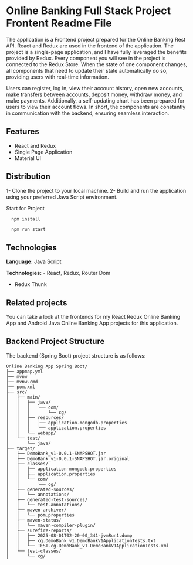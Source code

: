 
# Online Banking Full Stack Project Frontent Readme File

The application is a Frontend project prepared for the Online Banking Rest API. React and Redux are used in the frontend of the application. The project is a single-page application, and I have fully leveraged the benefits provided by Redux. Every component you will see in the project is connected to the Redux Store. When the state of one component changes, all components that need to update their state automatically do so, providing users with real-time information.

Users can register, log in, view their account history, open new accounts, make transfers between accounts, deposit money, withdraw money, and make payments. Additionally, a self-updating chart has been prepared for users to view their account flows. In short, the components are constantly in communication with the backend, ensuring seamless interaction.

  
## Features

- React and Redux
- Single Page Application
- Material UI


  
## Distribution

1- Clone the project to your local machine.
2- Build and run the application using your preferred Java Script environment.

Start for Project

```terminal
  npm install
```

```bash
  npm run start
```
## Technologies

**Language:** Java Script 

**Technologies:** - React, Redux, Router Dom
- Redux Thunk
  
## Related projects

You can take a look at the frontends for my React Redux Online Banking App and Android Java Online Banking App projects for this application.

## Backend Project Structure

The backend (Spring Boot) project structure is as follows:

```
Online Banking App Spring Boot/
├── appmap.yml
├── mvnw
├── mvnw.cmd
├── pom.xml
├── src/
│   ├── main/
│   │   ├── java/
│   │   │   └── com/
│   │   │       └── cg/
│   │   ├── resources/
│   │   │   ├── application-mongodb.properties
│   │   │   └── application.properties
│   │   └── webapp/
│   └── test/
│       └── java/
├── target/
│   ├── DemoBank_v1-0.0.1-SNAPSHOT.jar
│   ├── DemoBank_v1-0.0.1-SNAPSHOT.jar.original
│   ├── classes/
│   │   ├── application-mongodb.properties
│   │   ├── application.properties
│   │   └── com/
│   │       └── cg/
│   ├── generated-sources/
│   │   └── annotations/
│   ├── generated-test-sources/
│   │   └── test-annotations/
│   ├── maven-archiver/
│   │   └── pom.properties
│   ├── maven-status/
│   │   └── maven-compiler-plugin/
│   ├── surefire-reports/
│   │   ├── 2025-08-01T02-20-00_341-jvmRun1.dump
│   │   ├── cg.DemoBank_v1.DemoBankV1ApplicationTests.txt
│   │   └── TEST-cg.DemoBank_v1.DemoBankV1ApplicationTests.xml
│   └── test-classes/
│       └── cg/
